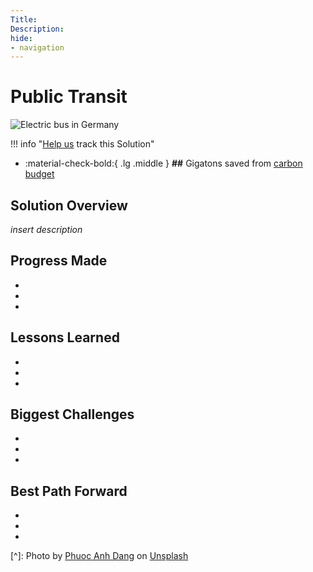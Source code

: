 ```yaml
---
Title:
Description: 
hide:
- navigation
---
```


# Public Transit

![Electric bus in Germany](../img/electric-bus-germany.jpg)

!!! info "[Help us](../../contribute) track this Solution"

<div class="grid cards" markdown>

-   :material-check-bold:{ .lg .middle } __##__ Gigatons saved from [carbon budget](glossary/#carbon-budget)

</div>

## Solution Overview

_insert description_


## Progress Made

 -
 -
 -

## Lessons Learned

 -
 -
 -

## Biggest Challenges

 -
 -
 -

## Best Path Forward

 -
 -
 -

[^]: Photo by <a href="https://unsplash.com/ja/@phuocanhdang?utm_source=unsplash&utm_medium=referral&utm_content=creditCopyText">Phuoc Anh Dang</a> on <a href="https://unsplash.com/photos/bziZP52xxnU?utm_source=unsplash&utm_medium=referral&utm_content=creditCopyText">Unsplash</a>